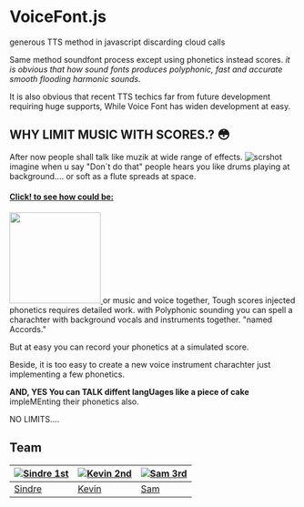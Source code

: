 # VoiceFont.js
generous TTS method in javascript discarding cloud calls


Same method soundfont process except using phonetics instead scores. 
_it is obvious that how sound fonts produces polyphonic, fast and accurate smooth flooding harmonic sounds._

It is also obvious that recent TTS techics far from future development requiring huge supports, While Voice Font has widen development at easy. 

## WHY LIMIT MUSIC WITH SCORES.? :flushed:

After now people shall talk like muzik at wide range of effects. 
![scrshot](https://gultekinmg.github.io/images/voiceWoman.jpg)
imagine when u say "Don`t do that" people hears you like drums playing at background....
or soft as a flute spreads at space.
#### [Click! to see how could be: ](https://gultekinmg.github.io/WebRTC/voicefont/)
<a href="https://gultekinmg.github.io/WebRTC/voicefont/">
	<img src="https://c5.patreon.com/external/logo/become_a_patron_button@2x.png" width="160">
</a>
or music and voice together, Tough scores injected phonetics requires detailed work.
with Polyphonic sounding you can spell a charachter with background vocals and instruments together. "named Accords."

But at easy you can record your phonetics at a simulated score.


Beside, it is too easy to create a new voice instrument charachter just implementing a few phonetics.

__AND, YES You can TALK diffent langUages like a piece of cake__ impleMEnting their phonetics also. 

NO LIMITS....

## Team
[![Sindre 1st](http://gravatar.com/avatar/d36a92237c75c5337c17b60d90686bf9?s=144)](https://sindresorhus.com) | [![Kevin 2nd](https://gravatar.com/avatar/48fa294e3cd41680b80d3ed6345c7b4d?s=144)](https://github.com/kevva) | [![Sam 3rd](https://gravatar.com/avatar/30aba8d6414326b745aa2516f5067d53?s=144)](https://github.com/SamVerschueren)
---|---|---
[Sindre](https://sindresorhus.com) | [Kevin](https://github.com/kevva) | [Sam ](https://github.com/SamVerschueren)
